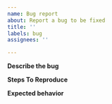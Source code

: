 ```yaml
---
name: Bug report
about: Report a bug to be fixed
title: ''
labels: bug
assignees: ''

---
```


**Describe the bug**

**Steps To Reproduce**

**Expected behavior**
